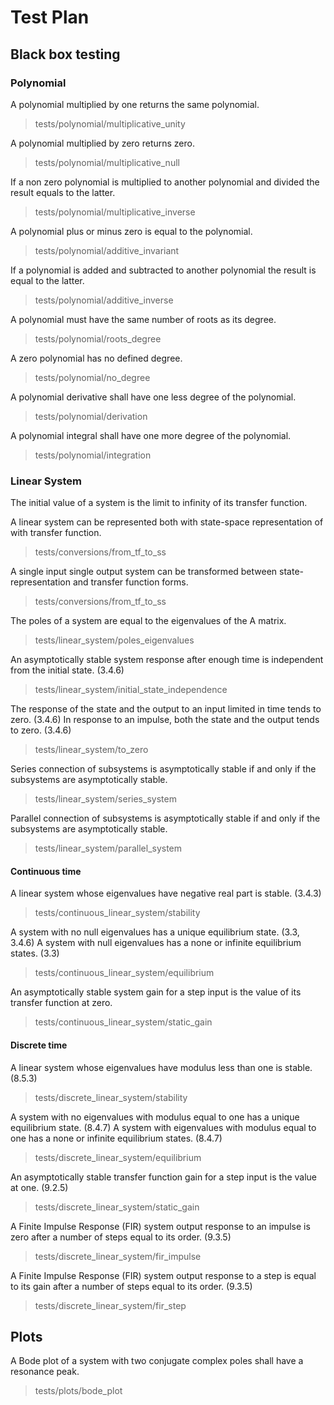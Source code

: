 # Test Plan

## Black box testing

### Polynomial
A polynomial multiplied by one returns the same polynomial.
> tests/polynomial/multiplicative_unity

A polynomial multiplied by zero returns zero.
> tests/polynomial/multiplicative_null

If a non zero polynomial is multiplied to another polynomial and divided the result equals to the latter.
> tests/polynomial/multiplicative_inverse

A polynomial plus or minus zero is equal to the polynomial.
> tests/polynomial/additive_invariant

If a polynomial is added and subtracted to another polynomial the result is equal to the latter.
> tests/polynomial/additive_inverse

A polynomial must have the same number of roots as its degree.
> tests/polynomial/roots_degree

A zero polynomial has no defined degree.
> tests/polynomial/no_degree

A polynomial derivative shall have one less degree of the polynomial.
> tests/polynomial/derivation

A polynomial integral shall have one more degree of the polynomial.
> tests/polynomial/integration

### Linear System

The initial value of a system is the limit to infinity of its transfer function.

A linear system can be represented both with state-space representation of with transfer function.
> tests/conversions/from_tf_to_ss

A single input single output system can be transformed between state-representation and transfer function forms.
> tests/conversions/from_tf_to_ss

The poles of a system are equal to the eigenvalues of the A matrix.
> tests/linear_system/poles_eigenvalues

An asymptotically stable system response after enough time is independent from the initial state. (3.4.6)
> tests/linear_system/initial_state_independence

The response of the state and the output to an input limited in time tends to zero. (3.4.6)
In response to an impulse, both the state and the output tends to zero. (3.4.6)
> tests/linear_system/to_zero

Series connection of subsystems is asymptotically stable if and only if the subsystems are asymptotically stable.
> tests/linear_system/series_system

Parallel connection of subsystems is asymptotically stable if and only if the subsystems are asymptotically stable.
> tests/linear_system/parallel_system

#### Continuous time

A linear system whose eigenvalues have negative real part is stable. (3.4.3)
> tests/continuous_linear_system/stability

A system with no null eigenvalues has a unique equilibrium state. (3.3, 3.4.6)
A system with null eigenvalues has a none or infinite equilibrium states. (3.3)
> tests/continuous_linear_system/equilibrium

An asymptotically stable system gain for a step input is the value of its transfer function at zero.
> tests/continuous_linear_system/static_gain

#### Discrete time

A linear system whose eigenvalues have modulus less than one is stable. (8.5.3)
> tests/discrete_linear_system/stability

A system with no eigenvalues with modulus equal to one has a unique equilibrium state. (8.4.7)
A system with eigenvalues with modulus equal to one has a none or infinite equilibrium states. (8.4.7)
> tests/discrete_linear_system/equilibrium

An asymptotically stable transfer function gain for a step input is the value at one. (9.2.5)
> tests/discrete_linear_system/static_gain

A Finite Impulse Response (FIR) system output response to an impulse is zero after a number of steps equal to its order. (9.3.5)
> tests/discrete_linear_system/fir_impulse

A Finite Impulse Response (FIR) system output response to a step is equal to its gain after a number of steps equal to its order. (9.3.5)
> tests/discrete_linear_system/fir_step

## Plots

A Bode plot of a system with two conjugate complex poles shall have a resonance peak.
> tests/plots/bode_plot
